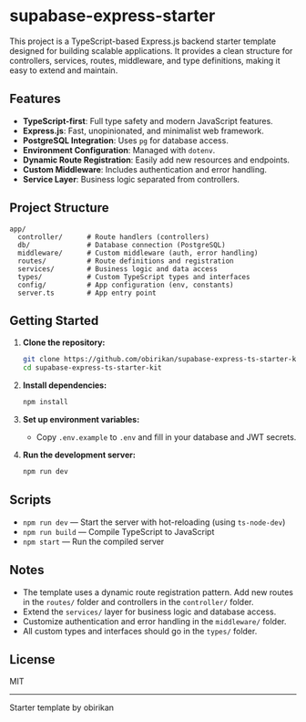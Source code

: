# supabase-express-starter

This project is a TypeScript-based Express.js backend starter template designed for building scalable applications. It provides a clean structure for controllers, services, routes, middleware, and type definitions, making it easy to extend and maintain.

## Features
- **TypeScript-first**: Full type safety and modern JavaScript features.
- **Express.js**: Fast, unopinionated, and minimalist web framework.
- **PostgreSQL Integration**: Uses `pg` for database access.
- **Environment Configuration**: Managed with `dotenv`.
- **Dynamic Route Registration**: Easily add new resources and endpoints.
- **Custom Middleware**: Includes authentication and error handling.
- **Service Layer**: Business logic separated from controllers.

## Project Structure

```
app/
  controller/      # Route handlers (controllers)
  db/              # Database connection (PostgreSQL)
  middleware/      # Custom middleware (auth, error handling)
  routes/          # Route definitions and registration
  services/        # Business logic and data access
  types/           # Custom TypeScript types and interfaces
  config/          # App configuration (env, constants)
  server.ts        # App entry point
```

## Getting Started

1. **Clone the repository:**
   ```sh
   git clone https://github.com/obirikan/supabase-express-ts-starter-kit.git
   cd supabase-express-ts-starter-kit
   ```

2. **Install dependencies:**
   ```sh
   npm install
   ```

3. **Set up environment variables:**
   - Copy `.env.example` to `.env` and fill in your database and JWT secrets.

4. **Run the development server:**
   ```sh
   npm run dev
   ```

## Scripts

- `npm run dev` — Start the server with hot-reloading (using `ts-node-dev`)
- `npm run build` — Compile TypeScript to JavaScript
- `npm start` — Run the compiled server

## Notes

- The template uses a dynamic route registration pattern. Add new routes in the `routes/` folder and controllers in the `controller/` folder.
- Extend the `services/` layer for business logic and database access.
- Customize authentication and error handling in the `middleware/` folder.
- All custom types and interfaces should go in the `types/` folder.

## License

MIT

---
Starter template by obirikan
